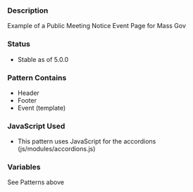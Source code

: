 ### Description
Example of a Public Meeting Notice Event Page for Mass Gov

### Status
* Stable as of 5.0.0

### Pattern Contains
* Header
* Footer
* Event (template)

### JavaScript Used
* This pattern uses JavaScript for the accordions (js/modules/accordions.js)

### Variables
See Patterns above
